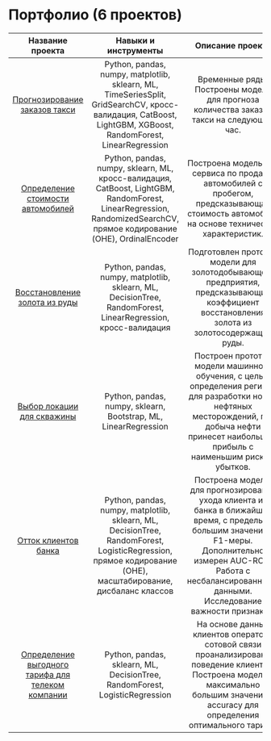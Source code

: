 # Портфолио (6 проектов)

Название проекта | Навыки и инструменты | Описание проекта
:-----: | :----: | :-----:
[Прогнозирование заказов такси](https://github.com/alexsurina/study-project-taxi/blob/main/README.md) | Python, pandas, numpy, matplotlib, sklearn, ML, TimeSeriesSplit, GridSearchCV, кросс-валидация, CatBoost, LightGBM, XGBoost, RandomForest, LinearRegression | Временные ряды. Построены модели для прогноза количества заказов такси на следующий час.
[Определение стоимости автомобилей](https://github.com/alexsurina/study-project-autos/blob/main/README.md) | Python, pandas, numpy, sklearn, ML, кросс-валидация, CatBoost, LightGBM, RandomForest, LinearRegression, RandomizedSearchCV, прямое кодирование (OHE), OrdinalEncoder | Построена модель для сервиса по продаже автомобилей с пробегом, предсказывающая стоимость автомобиля на основе технических характеристик.
[Восстановление золота из руды](https://github.com/alexsurina/study-project-gold/blob/main/README.md) | Python, pandas, numpy, matplotlib, sklearn, ML, DecisionTree, RandomForest, LinearRegression, кросс-валидация | Подготовлен прототип модели для золотодобывающего предприятия, предсказывающий коэффициент восстановления золота из золотосодержащей руды.
[Выбор локации для скважины](https://github.com/alexsurina/study-project-geo/blob/main/README.md) | Python, pandas, numpy, sklearn, Bootstrap, ML, LinearRegression | Построен прототип модели машинного обучения, с целью определения региона для разработки новых нефтяных месторождений, где добыча нефти принесет наибольшую прибыль с наименьшим риском убытков. 
[Отток клиентов банка](https://github.com/alexsurina/study-project-exited/blob/main/README.md) | Python, pandas, numpy, matplotlib, sklearn, ML, DecisionTree, RandomForest, LogisticRegression, прямое кодирование (OHE), масштабирование, дисбаланс классов | Построена модель, для прогнозирования ухода клиента из банка в ближайшее время, с предельно большим значением F1-меры. Дополнительно измерен AUC-ROC. Работа с несбалансированными данными. Исследование важности признаков.
[Определение выгодного тарифа для телеком компании](https://github.com/alexsurina/study-project-tariff/blob/main/README.md) | Python, pandas, sklearn, ML, DecisionTree, RandomForest, LogisticRegression | На основе данных клиентов оператора сотовой связи проанализировано поведение клиентов. Построена модель с максимально большим значением accuracy для определения оптимального тарифа.
